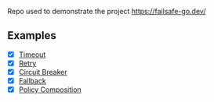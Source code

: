 Repo used to demonstrate the project https://failsafe-go.dev/


## Examples

- [x] [Timeout](https://github.com/eminetto/post-failsafe-go/pull/1)
- [x] [Retry](https://github.com/eminetto/post-failsafe-go/pull/2)
- [x] [Circuit Breaker](https://github.com/eminetto/post-failsafe-go/pull/3)
- [x] [Fallback](https://github.com/eminetto/post-failsafe-go/pull/4)
- [x] [Policy Composition](https://github.com/eminetto/post-failsafe-go/pull/6)
